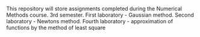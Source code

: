 This repository will store assignments completed during the Numerical Methods course. 3rd semester.
First laboratory - Gaussian method. Second laboratory - Newtons method. Fourth laboratory - approximation of functions by the method of least
square
